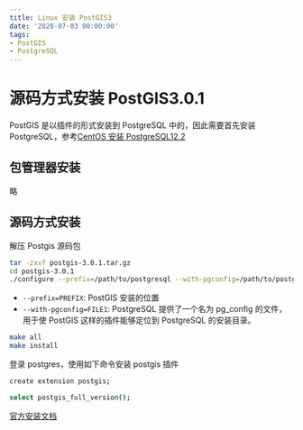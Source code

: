 ```yaml
---
title: Linux 安装 PostGIS3
date: '2020-07-03 00:00:00'
tags:
- PostGIS
- PostgreSQL
---
```


# 源码方式安装 PostGIS3.0.1

PostGIS 是以插件的形式安装到 PostgreSQL 中的，因此需要首先安装 PostgreSQL，参考[CentOS 安装 PostgreSQL12.2](./postgresql-install-in-centos.md)

## 包管理器安装

略

## 源码方式安装

解压 Postgis 源码包

```bash
tar -zxvf postgis-3.0.1.tar.gz
cd postgis-3.0.1
./configure --prefix=/path/to/postgresql --with-pgconfig=/path/to/postgresql/bin/pg_config
```

- `--prefix=PREFIX`: PostGIS 安装的位置
- `--with-pgconfig=FILE1`: PostgreSQL 提供了一个名为 pg_config 的文件，用于使 PostGIS 这样的插件能够定位到 PostgreSQL 的安装目录。

```bash
make all
make install
```

登录 postgres，使用如下命令安装 postgis 插件

```bash
create extension postgis;

select postgis_full_version();
```

[官方安装文档](http://www.postgis.net/docs/postgis_installation.html)
